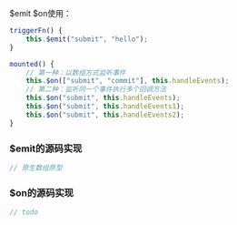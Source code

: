 $emit $on使用：

```javascript
triggerFn() {
	this.$emit("submit", "hello");
}

mounted() {
	// 第一种：以数组方式监听事件
    this.$on(["submit", "commit"], this.handleEvents);
	// 第二种：监听同一个事件执行多个回调方法
    this.$on("submit", this.handleEvents);
    this.$on("submit", this.handleEvents1);
    this.$on("submit", this.handleEvents2);
}
```


### $emit的源码实现



```javascript
// 原生数组原型

```

### $on的源码实现

```javascript
// todo
```
